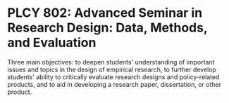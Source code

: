 # PLCY 802: Advanced Seminar in Research Design: Data, Methods, and Evaluation

Three main objectives: to deepen students' understanding of important issues and topics in the design of empirical research, to further develop students' ability to critically evaluate research designs and policy-related products, and to aid in developing a research paper, dissertation, or other product.